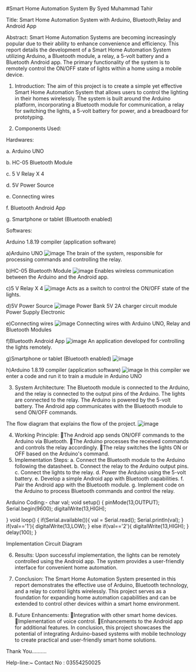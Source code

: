 #Smart Home Automation System
By
Syed Muhammad Tahir

Title: Smart Home Automation System with Arduino, Bluetooth,Relay and Android App

Abstract:
Smart Home Automation Systems are becoming increasingly popular due to their ability to enhance convenience and efficiency. This report details the development of a Smart Home Automation System utilizing Arduino, a Bluetooth module, a relay, a 5-volt battery and a Bluetooth Android app. The primary functionality of the system is to remotely control the ON/OFF state of lights within a home using a mobile device.

1. Introduction:
The aim of this project is to create a simple yet effective Smart Home Automation System that allows users to control the lighting in their homes wirelessly. The system is built around the Arduino platform, incorporating a Bluetooth module for communication, a relay for switching the lights, a 5-volt battery for power, and a breadboard for prototyping.

2. Components Used:
 
Hardwares:

a. Arduino UNO

b. HC-05 Bluetooth Module

c. 5 V Relay X 4

d. 5V Power Source

e. Connecting wires

f. Bluetooth Android App

g. Smartphone or tablet (Bluetooth enabled)


Softwares:

Arduino 1.8.19 compiler (application software)

a)Arduino UNO
![image](https://github.com/TahirHussaini0025/SmartHome-Lights-Control/assets/141020681/325d4998-6c4c-42e1-b4ba-eaa5ed940332)
The brain of the system, responsible for processing commands and controlling the relay.


b)HC-05 Bluetooth Module
![image](https://github.com/TahirHussaini0025/SmartHome-Lights-Control/assets/141020681/d4215647-7e31-4117-a326-e0d925055cf0)
Enables wireless communication between the Arduino and the Android app.


c)5 V Relay X 4
![image](https://github.com/TahirHussaini0025/SmartHome-Lights-Control/assets/141020681/5c90f606-13e3-43af-b674-17d31471834f)
Acts as a switch to control the ON/OFF state of the lights.


d)5V Power Source
![image](https://github.com/TahirHussaini0025/SmartHome-Lights-Control/assets/141020681/4c3c87a2-005f-4287-bc02-71847d094e8a)
Power Bank 5V 2A charger circuit module Power Supply Electronic


e)Connecting wires
![image](https://github.com/TahirHussaini0025/SmartHome-Lights-Control/assets/141020681/7857adc5-131f-47f4-baa0-c80c413c533f)
Connecting wires with Arduino UNO, Relay and Bluetooth Modules


f)Bluetooth Android App
![image](https://github.com/TahirHussaini0025/SmartHome-Lights-Control/assets/141020681/65b7f8be-c5fe-4f57-a0d8-d1c9a96a493a)
An application developed for controlling the lights remotely.


g)Smartphone or tablet (Bluetooth enabled)
![image](https://github.com/TahirHussaini0025/SmartHome-Lights-Control/assets/141020681/4f278072-b0cb-4701-9dc2-cc52c687d03a)


h)Arduino 1.8.19 compiler (application software)
![image](https://github.com/TahirHussaini0025/SmartHome-Lights-Control/assets/141020681/d35c1741-f088-418e-86e3-c6a1fd96ba4a)
In this compiler we enter a code and run it to train a mudule in Arduino UNO



3. System Architecture:
The Bluetooth module is connected to the Arduino, and the relay is connected to the output pins of the Arduino. The lights are connected to the relay. The Arduino is powered by the 5-volt battery. The Android app communicates with the Bluetooth module to send ON/OFF commands.

The flow diagram that explains the flow of the project.
![image](https://github.com/TahirHussaini0025/SmartHome-Lights-Control/assets/141020681/28ada6b7-de6e-48ee-846d-0168ff0309e9)



4. Working Principle:
The Android app sends ON/OFF commands to the Arduino via Bluetooth.
The Arduino processes the received commands and controls the relay accordingly.
The relay switches the lights ON or OFF based on the Arduino's command.
5. Implementation Steps:
a. Connect the Bluetooth module to the Arduino following the datasheet. b. Connect the relay to the Arduino output pins. c. Connect the lights to the relay. d. Power the Arduino using the 5-volt battery. e. Develop a simple Android app with Bluetooth capabilities. f. Pair the Android app with the Bluetooth module. g. Implement code on the Arduino to process Bluetooth commands and control the relay.



Arduino Coding:-
char val;
void setup() {
pinMode(13,OUTPUT);
Serial.begin(9600);
 digitalWrite(13,HIGH);
  
}
void loop() {
  if(Serial.available()){
 val = Serial.read();
 Serial.println(val);
}
if(val=='1'){
  digitalWrite(13,LOW);
}
else if(val=='2'){
  digitalWrite(13,HIGH);
}
delay(100);
}





Implementation
Circuit Diagram

6. Results:
Upon successful implementation, the lights can be remotely controlled using the Android app. The system provides a user-friendly interface for convenient home automation.


7. Conclusion:
The Smart Home Automation System presented in this report demonstrates the effective use of Arduino, Bluetooth technology, and a relay to control lights wirelessly. This project serves as a foundation for expanding home automation capabilities and can be extended to control other devices within a smart home environment.
8. Future Enhancements:
Integration with other smart home devices.
Implementation of voice control.
Enhancements to the Android app for additional features.
In conclusion, this project showcases the potential of integrating Arduino-based systems with mobile technology to create practical and user-friendly smart home solutions.




Thank You..........








Help-line:~
Contact No : 03554250025
